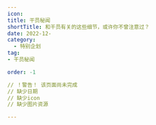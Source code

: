 ```yaml
---
icon: 
title: 干员秘闻
shortTitle: 和干员有关的这些细节，或许你不曾注意过？
date: 2022-12-
category:
  - 特别企划
tag:
- 干员秘闻

order: -1

// ！警告！ 该页面尚未完成
// 缺少日期
// 缺少icon
// 缺少图片资源

---
```


<eod />

<ArticleAd />